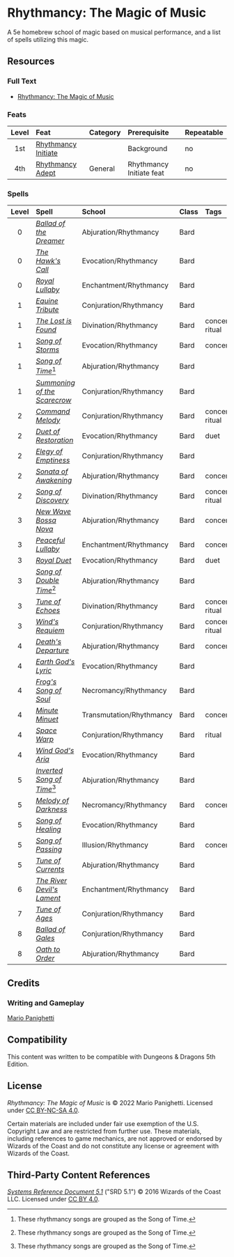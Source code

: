 # Rhythmancy: The Magic of Music

A 5e homebrew school of magic based on musical performance, and a list of spells utilizing this magic.

## Resources

### Full Text

- [Rhythmancy: The Magic of Music](rhythmancy.md)

### Feats

| Level | Feat | Category | Prerequisite | Repeatable |
|:-:|:-|:-|:-|:-|
| 1st | [Rhythmancy Initiate](rhythmancy.md#rhythmancy-initiate) | | Background | no |
| 4th | [Rhythmancy Adept](rhythmancy.md#rhythmancy-adept) | General | Rhythmancy Initiate feat | no |

### Spells

| Level | Spell | School | Class | Tags |
|:-:|:-|:-|:-|:-|
| 0 | _[Ballad of the Dreamer](rhythmancy.md#ballad-of-the-dreamer)_ | Abjuration/Rhythmancy | Bard | |
| 0 | _[The Hawk's Call](rhythmancy.md#the-hawks-call)_ | Evocation/Rhythmancy | Bard | |
| 0 | _[Royal Lullaby](rhythmancy.md#royal-lullaby)_ | Enchantment/Rhythmancy | Bard | |
| 1 | _[Equine Tribute](rhythmancy.md#equine-tribute)_ | Conjuration/Rhythmancy | Bard | |
| 1 | _[The Lost is Found](rhythmancy.md#the-lost-is-found)_ | Divination/Rhythmancy | Bard | concentration, ritual |
| 1 | _[Song of Storms](rhythmancy.md#song-of-storms)_ | Evocation/Rhythmancy | Bard | concentration |
| 1 | _[Song of Time](rhythmancy.md#song-of-time)_[^†] | Abjuration/Rhythmancy | Bard | |
| 1 | _[Summoning of the Scarecrow](rhythmancy.md#summoning-of-the-scarecrow)_ | Conjuration/Rhythmancy | Bard | |
| 2 | _[Command Melody](rhythmancy.md#command-melody)_ | Conjuration/Rhythmancy | Bard | concentration, ritual |
| 2 | _[Duet of Restoration](rhythmancy.md#duet-of-restoration)_ | Evocation/Rhythmancy | Bard | duet |
| 2 | _[Elegy of Emptiness](rhythmancy.md#elegy-of-emptiness)_ | Conjuration/Rhythmancy | Bard | |
| 2 | _[Sonata of Awakening](rhythmancy.md#sonata-of-awakening)_ | Abjuration/Rhythmancy | Bard | concentration |
| 2 | _[Song of Discovery](rhythmancy.md#song-of-discovery)_ | Divination/Rhythmancy | Bard | concentration, ritual |
| 3 | _[New Wave Bossa Nova](rhythmancy.md#new-wave-bossa-nova)_ | Abjuration/Rhythmancy | Bard | concentration |
| 3 | _[Peaceful Lullaby](rhythmancy.md#peaceful-lullaby)_ | Enchantment/Rhythmancy | Bard | concentration |
| 3 | _[Royal Duet](rhythmancy.md#royal-duet)_ | Evocation/Rhythmancy | Bard | duet |
| 3 | _[Song of Double Time](rhythmancy.md#song-of-double-time)_[^†] | Abjuration/Rhythmancy | Bard | |
| 3 | _[Tune of Echoes](rhythmancy.md#tune-of-echoes)_ | Divination/Rhythmancy | Bard | concentration, ritual |
| 3 | _[Wind's Requiem](rhythmancy.md#winds-requiem)_ | Conjuration/Rhythmancy | Bard | concentration, ritual |
| 4 | _[Death's Departure](rhythmancy.md#deaths-departure)_ | Abjuration/Rhythmancy | Bard | concentration |
| 4 | _[Earth God's Lyric](rhythmancy.md#earth-gods-lyric)_ | Evocation/Rhythmancy | Bard | |
| 4 | _[Frog's Song of Soul](rhythmancy.md#frogs-song-of-soul)_ | Necromancy/Rhythmancy | Bard | |
| 4 | _[Minute Minuet](rhythmancy.md#minute-minuet)_ | Transmutation/Rhythmancy | Bard | concentration |
| 4 | _[Space Warp](rhythmancy.md#space-warp)_ | Conjuration/Rhythmancy | Bard | ritual |
| 4 | _[Wind God's Aria](rhythmancy.md#wind-gods-aria)_ | Evocation/Rhythmancy | Bard | |
| 5 | _[Inverted Song of Time](rhythmancy.md#inverted-song-of-time)_[^†] | Abjuration/Rhythmancy | Bard | |
| 5 | _[Melody of Darkness](rhythmancy.md#melody-of-darkness)_ | Necromancy/Rhythmancy | Bard | concentration |
| 5 | _[Song of Healing](rhythmancy.md#song-of-healing)_ | Evocation/Rhythmancy | Bard | |
| 5 | _[Song of Passing](rhythmancy.md#song-of-passing)_ | Illusion/Rhythmancy | Bard | concentration |
| 5 | _[Tune of Currents](rhythmancy.md#tune-of-currents)_ | Abjuration/Rhythmancy | Bard | |
| 6 | _[The River Devil's Lament](rhythmancy.md#the-river-devils-lament)_ | Enchantment/Rhythmancy | Bard | |
| 7 | _[Tune of Ages](rhythmancy.md#tune-of-ages)_ | Conjuration/Rhythmancy | Bard | |
| 8 | _[Ballad of Gales](rhythmancy.md#ballad-of-gales)_ | Conjuration/Rhythmancy | Bard | |
| 8 | _[Oath to Order](rhythmancy.md#oath-to-order)_ | Abjuration/Rhythmancy | Bard | |

## Credits

### Writing and Gameplay

[Mario Panighetti](https://mario.panighetti.net)

## Compatibility

This content was written to be compatible with Dungeons & Dragons 5th Edition.

## License

_Rhythmancy: The Magic of Music_ is © 2022 Mario Panighetti. Licensed under [CC BY-NC-SA 4.0](https://creativecommons.org/licenses/by-nc-sa/4.0/legalcode).

Certain materials are included under fair use exemption of the U.S. Copyright Law and are restricted from further use. These materials, including references to game mechanics, are not approved or endorsed by Wizards of the Coast and do not constitute any license or agreement with Wizards of the Coast.

## Third-Party Content References

_[Systems Reference Document 5.1](https://dnd.wizards.com/resources/systems-reference-document)_ ("SRD 5.1") © 2016 Wizards of the Coast LLC. Licensed under [CC BY 4.0](https://creativecommons.org/licenses/by/4.0/legalcode).

[^†]: These rhythmancy songs are grouped as the Song of Time.